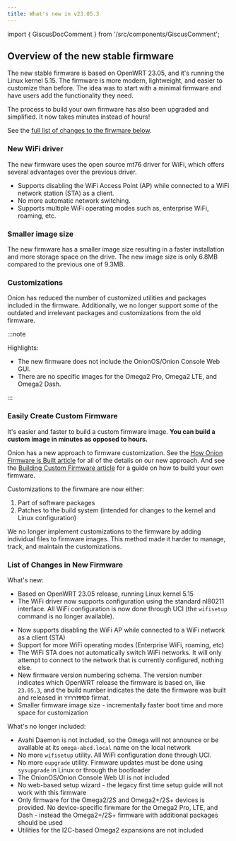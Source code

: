 ```yaml
---
title: What's new in v23.05.3
---
```

import { GiscusDocComment } from '/src/components/GiscusComment';

## Overview of the new stable firmware

The new stable firmware is based on OpenWRT 23.05, and it's running the Linux kernel 5.15. The firmware is more modern, lightweight, and easier to customize than before. The idea was to start with a minimal firmware and have users add the functionality they need.

The process to build your own firmware has also been upgraded and simplified. It now takes minutes instead of hours!

See the [full list of changes to the firwmare below](#list-of-changes-in-new-firmware).

### New WiFi driver

The new firmware uses the open source mt76 driver for WiFi, which offers several advantages over the previous driver.

- Supports disabling the WiFi Access Point (AP) while connected to a WiFi network station (STA) as a client.
- No more automatic network switching.
- Supports multiple WiFi operating modes such as, enterprise WiFi, roaming, etc.

### Smaller image size

The new firmware has a smaller image size resulting in a faster installation and more storage space on the drive. The new image size is only 6.8MB compared to the previous one of 9.3MB.

### Customizations

Onion has reduced the number of customized utilities and packages included in the firmware. Additionally, we no longer support some of the outdated and irrelevant packages and customizations from the old firmware.

:::note

Highlights:

- The new firmware does not include the OnionOS/Onion Console Web GUI.
- There are no specific images for the Omega2 Pro, Omega2 LTE, and Omega2 Dash.

:::

### Easily Create Custom Firmware

It's easier and faster to build a custom firmware image. **You can build a custom image in minutes as opposed to hours.** 

Onion has a new approach to firmware customization. See the [How Onion Firmware is Built article](../firmware/how-onion-builds-firmware.md) for all of the details on our new approach. And see the [Building Custom Firmware article](../firmware/how-to-build-firmware.md) for a guide on how to build your own firmware.

Customizations to the firwmare are now either:

1. Part of software packages
1. Patches to the build system (intended for changes to the kernel and Linux configuration)

We no longer implement customizations to the firmware by adding individual files to firmware images. This method made it harder to manage, track, and maintain the customizations.
<!-- TODO: review this with Zheng -->

### List of Changes in New Firmware

What's new:

- Based on OpenWRT 23.05 release, running Linux kernel 5.15 <!-- TODO: update this with OPENWRT_VERSION and LINUX_KERNEL_VERSION variables -->
- The WiFi driver now supports configuration using the standard nl80211 interface. All WiFi configuration is now done through UCI (the `wifisetup` command is no longer available).
<!-- - Now support connecting to WiFi networks with spaces, commas, and unicode carriers in the network SSID (name) TODO: verify this on device and uncomment -->
- Now supports disabling the WiFi AP while connected to a WiFi network as a client (STA)
- Support for more WiFi operating modes (Enterprise WiFi, roaming, etc)
- The WiFi STA does not automatically switch WiFi networks. It will only attempt to connect to the network that is currently configured, nothing else.
- New firmware version numbering schema. The version number indicates which OpenWRT release the firmware is based on, like `23.05.3`, and the build number indicates the date the firmware was built and released in `YYYYMMDD` firmat. <!-- TODO: update this with OPENWRT_RELEASE variable -->
- Smaller firmware image size - incrementally faster boot time and more space for customization

What's no longer included:

- Avahi Daemon is not included, so the Omega will not announce or be available at its `omega-abcd.local` name on the local network
- No more `wifisetup` utility. All WiFi configuration done through UCI. 
- No more `oupgrade` utility. Firmware updates must be done using `sysupgrade` in Linux or through the bootloader
- The OnionOS/Onion Console Web UI is not included
- No web-based setup wizard - the legacy first time setup guide will not work with this firmware
- Only firmware for the Omega2/2S and Omega2+/2S+ devices is provided. No device-specific firwmare for the Omega2 Pro, LTE, and Dash - instead the Omega2+/2S+ firmware with additional packages should be used
- Utilities for the I2C-based Omega2 expansions are not included


<GiscusDocComment />